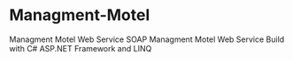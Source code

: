 # Managment-Motel
Managment Motel</td>
Web Service SOAP Managment Motel 
Web Service Build with C# ASP.NET Framework and LINQ
